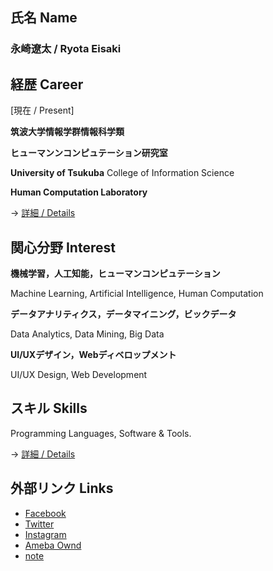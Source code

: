 ## 氏名 Name

### **永崎遼太  /  Ryota Eisaki**


## 経歴 Career

[現在  /  Present]

**筑波大学情報学群情報科学類**  

**ヒューマンンコンピュテーション研究室**

**University of Tsukuba**   College of Information Science

**Human Computation Laboratory**


-> [詳細  /  Details](https://github.com/RyotaEisaki/about_me/blob/master/Career.md)

## 関心分野 Interest

**機械学習，人工知能，ヒューマンコンピュテーション**

Machine Learning, Artificial Intelligence, Human Computation

**データアナリティクス，データマイニング，ビックデータ**

Data Analytics, Data Mining, Big Data

**UI/UXデザイン，Webディベロップメント**

UI/UX Design, Web Development


## スキル Skills

Programming Languages, Software & Tools.

-> [詳細  /  Details](https://github.com/RyotaEisaki/about_me/blob/master/Skills.md)

## 外部リンク Links
+ [Facebook](https://www.facebook.com/ryotaeisaki)
+ [Twitter](https://twitter.com/eisaki_ryota?prefetchTimestamp=1571484504357)
+ [Instagram](https://www.instagram.com/___r_____e________/?hl=ja)
+ [Ameba Ownd](https://ryotaeisaki.amebaownd.com/)
+ [note](https://note.mu/r_e)
